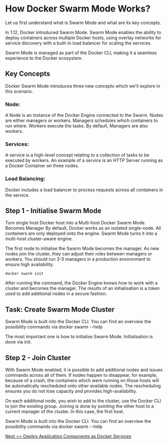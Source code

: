 # How Docker Swarm Mode Works?

Let us first understand what is Swarm Mode and what are its key concepts.

In 1.12, Docker introduced Swarm Mode. Swarm Mode enables the ability to deploy containers across multiple Docker hosts, using overlay networks for service discovery with a built-in load balancer for scaling the services.

Swarm Mode is managed as part of the Docker CLI, making it a seamless experience to the Docker ecosystem.

## Key Concepts

Docker Swarm Mode introduces three new concepts which we'll explore in this scenario.

### Node: 

A Node is an instance of the Docker Engine connected to the Swarm. Nodes are either managers or workers. Managers schedules which containers to run where. Workers execute the tasks. By default, Managers are also workers.

### Services: 

A service is a high-level concept relating to a collection of tasks to be executed by workers. An example of a service is an HTTP Server running as a Docker Container on three nodes.

### Load Balancing: 

Docker includes a load balancer to process requests across all containers in the service.

## Step 1 - Initialise Swarm Mode

Turn single host Docker host into a Multi-host Docker Swarm Mode. Becomes Manager By default, Docker works as an isolated single-node. All containers are only deployed onto the engine. Swarm Mode turns it into a multi-host cluster-aware engine.

The first node to initialise the Swarm Mode becomes the manager. As new nodes join the cluster, they can adjust their roles between managers or workers. You should run 3-5 managers in a production environment to ensure high availability.



```
docker swarm init
```

After running the command, the Docker Engine knows how to work with a cluster and becomes the manager. The results of an initialisation is a token used to add additional nodes in a secure fashion. 

## Task: Create Swarm Mode Cluster

Swarm Mode is built into the Docker CLI. You can find an overview the possibility commands via docker swarm --help

The most important one is how to initialise Swarm Mode. Initialisation is done via init.

## Step 2 - Join Cluster

With Swarm Mode enabled, it is possible to add additional nodes and issues commands across all of them. If nodes happen to disappear, for example, because of a crash, the containers which were running on those hosts will be automatically rescheduled onto other available nodes. The rescheduling ensures you do not lose capacity and provides high-availability.

On each additional node, you wish to add to the cluster, use the Docker CLI to join the existing group. Joining is done by pointing the other host to a current manager of the cluster. In this case, the first host.

Swarm Mode is built into the Docker CLI. You can find an overview the possibility commands via docker swarm --help




[Next >> Deploy Application Components as Docker Services ](https://github.com/collabnix/dockerlabs/blob/master/intermediate/swarm/lab01-deploy-application-components-as-docker-services.md)




